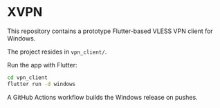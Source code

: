 # XVPN

This repository contains a prototype Flutter-based VLESS VPN client for Windows.

The project resides in `vpn_client/`.

Run the app with Flutter:

```bash
cd vpn_client
flutter run -d windows
```

A GitHub Actions workflow builds the Windows release on pushes.

